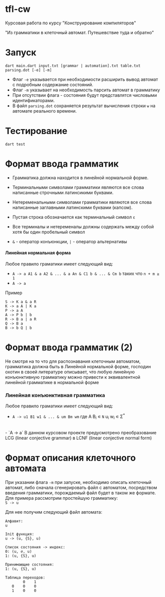 # tfl-cw
Курсовая работа по курсу "Конструирование компиляторов"

"Из грамматики в клеточный автомат. Путешевствие туда и обратно"


# Запуск 
```
dart main.dart input.txt [grammar | automation].txt table.txt parsing.dot [-e] [-m]
```
- Флаг ```-e``` указывается при необходимости расширить вывод автомат с подробным содержание состояний. <br/>
- Флаг `-m` указывает на необходимость парсить автомат в грамматику
- При отсутствии флага - состояния будут представлятся числовыми идентификаторами.<br/>
- В файл ```parsing.dot``` сохраняется результат вычисления строки ```w``` на автомате реального времени. 

# Тестирование 
```
dart test
```

# Формат ввода грамматик

- Грамматика должна находится в линейной нормальной форме.

- Терминальными символами грамматики являются все слова написанные строчными латинсикими буквами.

- Нетеременальными символами грамматики являются все слова написанные заглавными латинскими буквами (капсом).

- Пустая строка обозначается как терминальный символ `ε`

- Все терминалы и нетеременалы должны содержать между собой хотя бы один пробельный символ

- `&` - оператор конъюнкции, `|` - оператор альтернативы

#### Линейная нормальная форма 
Любое правило граматики имеет следующий вид: </br>
- `A -> a A1 & a A2 & ... & a An & C1 b & ... & Cm b` таких что `n + m ≥ 1`</br>
- `A -> a`

Пример 
```
S -> K a & a R 
K -> a A | K a 
P -> a A 
A -> P b | b
R -> B a | a R 
Q -> B a 
B -> b Q | b 
```

# Формат ввода грамматик (2)
Не смотря на то что для распознавания клеточным автоматом, грамматика должна быть в Линейной нормальной форме, господин охотин в своей литературе описывает, что любую линейную конъюнктивную грамматику можно привести к эквивалентной линейной грамматике в нормальной форме 
### Линейная конъюнктивная грамматика 
Любое правило граматики имеет следующий вид: </br>
- `A -> u1 B1 w1 & ... & um Bm wm` где A B<sub>i</sub> ∊ `N` u<sub>i</sub> w<sub>i</sub>  ∊ Σ<sup>*<sup> 
<br>
- `A -> a`
В данном курсовом проекте предусмотрено преобразование LCG (linear conjective grammar) в LCNF (linear conjective normal form)

# Формат описания клеточного автомата 

При указании флага `-m` при запуске, необходимо описать клеточный автомат, либо сначала сгенерировать файл с автоматом, посредством введения грамматики, порождаемый файл будет в таком же формате.  </br>
Для примера рассмотрим простейшую грамматику:  </br>
`S -> u`  </br>

Для нее получим следующий файл автомата: 
```
Алфавит:
u

Init функция:
u -> (u, {S}, u)

Список состояния -> индекс:
0: (u, ∅, u)
1: (u, {S}, u)

Принимающие состояния:
1: (u, {S}, u)

Таблица переходов:
        0    1
   0    0    0
   1    0    0

```
